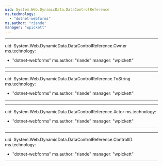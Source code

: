 ```yaml
---
uid: System.Web.DynamicData.DataControlReference
ms.technology: 
  - "dotnet-webforms"
ms.author: "riande"
manager: "wpickett"
---
```


---
uid: System.Web.DynamicData.DataControlReference.Owner
ms.technology: 
  - "dotnet-webforms"
ms.author: "riande"
manager: "wpickett"
---

---
uid: System.Web.DynamicData.DataControlReference.ToString
ms.technology: 
  - "dotnet-webforms"
ms.author: "riande"
manager: "wpickett"
---

---
uid: System.Web.DynamicData.DataControlReference.#ctor
ms.technology: 
  - "dotnet-webforms"
ms.author: "riande"
manager: "wpickett"
---

---
uid: System.Web.DynamicData.DataControlReference.ControlID
ms.technology: 
  - "dotnet-webforms"
ms.author: "riande"
manager: "wpickett"
---
